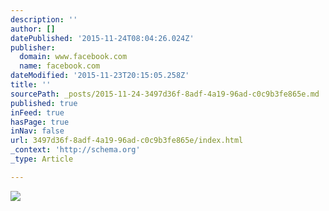 ```yaml
---
description: ''
author: []
datePublished: '2015-11-24T08:04:26.024Z'
publisher:
  domain: www.facebook.com
  name: facebook.com
dateModified: '2015-11-23T20:15:05.258Z'
title: ''
sourcePath: _posts/2015-11-24-3497d36f-8adf-4a19-96ad-c0c9b3fe865e.md
published: true
inFeed: true
hasPage: true
inNav: false
url: 3497d36f-8adf-4a19-96ad-c0c9b3fe865e/index.html
_context: 'http://schema.org'
_type: Article

---
```

![](https://scontent-lhr3-1.xx.fbcdn.net/hphotos-xaf1/v/t1.0-9/11899774_10153586308696204_4173795762881658903_n.jpg?oh=565112e8d79caeb7e28aff1513c79ba3&oe=56ACF15C)